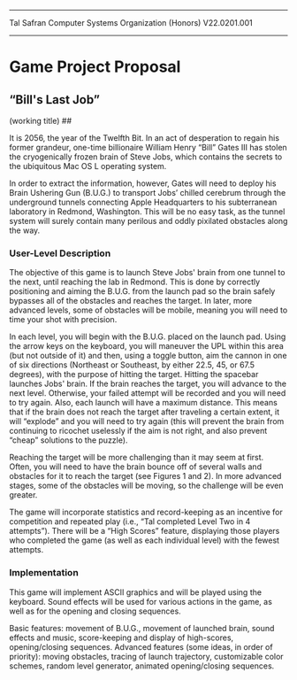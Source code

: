 -----

Tal Safran
Computer Systems Organization (Honors)
V22.0201.001

-----

# Game Project Proposal #

## “Bill's Last Job”
(working title) ##


It is 2056, the year of the Twelfth Bit. In an act of desperation to regain his former grandeur, one-time billionaire William Henry “Bill” Gates III has stolen the cryogenically frozen brain of Steve Jobs, which contains the secrets to the ubiquitous Mac OS L operating system. 

In order to extract the information, however, Gates will need to deploy his Brain Ushering Gun (B.U.G.) to transport Jobs’ chilled cerebrum through the underground tunnels connecting Apple Headquarters to his subterranean laboratory in Redmond, Washington. This will be no easy task, as the tunnel system will surely contain many perilous and oddly pixilated obstacles along the way.


### User-Level Description ###
The objective of this game is to launch Steve Jobs' brain from one tunnel to the next, until reaching the lab in Redmond. This is done by correctly positioning and aiming the B.U.G. from the launch pad so the brain safely bypasses all of the obstacles and reaches the target. In later, more advanced levels, some of obstacles will be mobile, meaning you will need to time your shot with precision.

In each level, you will begin with the B.U.G. placed on the launch pad. Using the arrow keys on the keyboard, you will maneuver the UPL within this area (but not outside of it) and then, using a toggle button, aim the cannon in one of six directions (Northeast or Southeast, by either 22.5, 45, or 67.5 degrees), with the purpose of hitting the target. Hitting the spacebar launches Jobs' brain. If the brain reaches the target, you will advance to the next level. Otherwise, your failed attempt will be recorded and you will need to try again. Also, each launch will have a maximum distance. This means that if the brain does not reach the target after traveling a certain extent, it will “explode” and you will need to try again (this will prevent the brain from continuing to ricochet uselessly if the aim is not right, and also prevent “cheap” solutions to the puzzle).

Reaching the target will be more challenging than it may seem at first. Often, you will need to have the brain bounce off of several walls and obstacles for it to reach the target (see Figures 1 and 2). In more advanced stages, some of the obstacles will be moving, so the challenge will be even greater.

The game will incorporate statistics and record-keeping  as an incentive for competition and repeated play (i.e., “Tal completed Level Two in 4 attempts”). There will be a “High Scores” feature, displaying those players who completed the game (as well as each individual level) with the fewest attempts.


### Implementation ###
This game will implement ASCII graphics and will be played using the keyboard. Sound effects will be used for various actions in the game, as well as for the opening and closing sequences.

Basic features: movement of B.U.G., movement of launched brain, sound effects and music, score-keeping and display of high-scores, opening/closing sequences.
Advanced features (some ideas, in order of priority): moving obstacles, tracing of launch trajectory, customizable color schemes, random level generator, animated opening/closing sequences.

